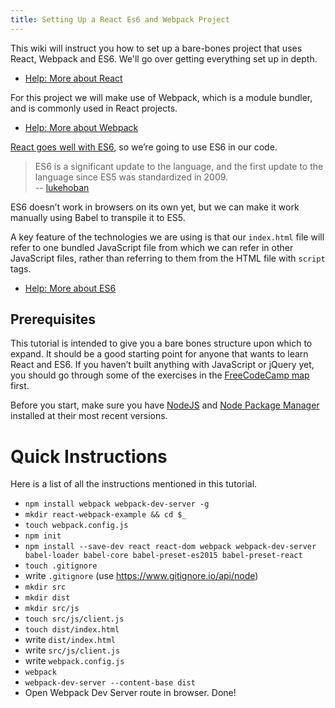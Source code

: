 ```yaml
---
title: Setting Up a React Es6 and Webpack Project
---
```

This wiki will instruct you how to set up a bare-bones project that uses React, Webpack and ES6\. We'll go over getting everything set up in depth.

*   <a href='https://facebook.github.io/react/docs/why-react.html' target='_blank' rel='nofollow'>Help: More about React</a>

For this project we will make use of Webpack, which is a module bundler, and is commonly used in React projects.

*   <a href='https://webpack.github.io/docs/what-is-webpack.html' target='_blank' rel='nofollow'>Help: More about Webpack</a>

<a href='https://babeljs.io/blog/2015/06/07/react-on-es6-plus' target='_blank' rel='nofollow'>React goes well with ES6</a>, so we’re going to use ES6 in our code.

> ES6 is a significant update to the language, and the first update to the language since ES5 was standardized in 2009.  
> -- <a href='https://github.com/lukehoban/es6features' target='_blank' rel='nofollow'>lukehoban</a>

ES6 doesn’t work in browsers on its own yet, but we can make it work manually using Babel to transpile it to ES5.

A key feature of the technologies we are using is that our `index.html` file will refer to one bundled JavaScript file from which we can refer in other JavaScript files, rather than referring to them from the HTML file with `script` tags.

*   <a href='http://dev.venntro.com/2013/09/es6-part-1/' target='_blank' rel='nofollow'>Help: More about ES6</a>

## Prerequisites

This tutorial is intended to give you a bare bones structure upon which to expand. It should be a good starting point for anyone that wants to learn React and ES6\. If you haven’t built anything with JavaScript or jQuery yet, you should go through some of the exercises in the <a href='http://www.freecodecamp.com/map' target='_blank' rel='nofollow'>FreeCodeCamp map</a> first.

Before you start, make sure you have <a href='https://nodejs.org/en/download/' target='_blank' rel='nofollow'>NodeJS</a> and <a href='http://blog.npmjs.org/post/85484771375/how-to-install-npm' target='_blank' rel='nofollow'>Node Package Manager</a> installed at their most recent versions.

# Quick Instructions

Here is a list of all the instructions mentioned in this tutorial.

*   `npm install webpack webpack-dev-server -g`
*   `mkdir react-webpack-example && cd $_`
*   `touch webpack.config.js`
*   `npm init`
*   `npm install --save-dev react react-dom webpack webpack-dev-server babel-loader babel-core babel-preset-es2015 babel-preset-react`
*   `touch .gitignore`
*   write `.gitignore` (use <a href='https://www.gitignore.io/api/node' target='_blank' rel='nofollow'>https://www.gitignore.io/api/node</a>)
*   `mkdir src`
*   `mkdir dist`
*   `mkdir src/js`
*   `touch src/js/client.js`
*   `touch dist/index.html`
*   write `dist/index.html`
*   write `src/js/client.js`
*   write `webpack.config.js`
*   `webpack`
*   `webpack-dev-server --content-base dist`
*   Open Webpack Dev Server route in browser. Done!